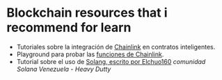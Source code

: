 # Blockchain resources that i recommend for learn

- Tutoriales sobre la integración de [Chainlink](https://www.youtube.com/@chainlink) en contratos inteligentes.
- Playground para probar las [funciones de Chainlink](https://functions.chain.link/playground).
- Tutorial sobre el uso de [Solang, escrito por Elchuo160](https://medium.com/@elchuo160/bridging-worlds-crafting-solana-nfts-with-solangs-solidity-power-and-quicknode-s-59c63611d783) *comunidad Solana Venezuela - Heavy Dutty*

